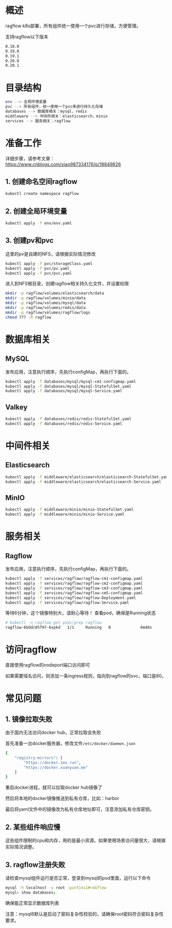 # 概述
ragflow k8s部署，所有组件统一使用一个pvc进行存储，方便管理。

支持ragflow以下版本
```bash
0.18.0
0.19.0
0.19.1
0.20.0
0.20.1
```

# 目录结构
```bash
env --> 全局环境变量
pvc --> 所有组件，统一使用一个pvc来进行持久化存储
databases --> 数据库相关：mysql，redis
middleware --> 中间件相关：elasticsearch，minio
services --> 服务相关：ragflow
```

# 准备工作
详细步骤，请参考文章：https://www.cnblogs.com/xiao987334176/p/18849826
## 1. 创建命名空间ragflow
```bash
kubectl create namespace ragflow
```
## 2. 创建全局环境变量
```bash
kubectl apply -f env/env.yaml
```
## 3. 创建pv和pvc
这里的pv是自建的NFS，请根据实际情况修改
```bash
kubectl apply -f pvc/storageClass.yaml
kubectl apply -f pvc/pv.yaml
kubectl apply -f pvc/pvc.yaml
```
进入到NFS根目录，创建ragflow相关持久化文件，并设置权限
```bash
mkdir -p ragflow/volumes/elasticsearch/data
mkdir -p ragflow/volumes/minio/data
mkdir -p ragflow/volumes/mysql/data
mkdir -p ragflow/volumes/redis/data
mkdir -p ragflow/volumes/ragflow/logs
chmod 777 -R ragflow
```
# 数据库相关
## MySQL
发布应用，注意执行顺序，先执行configMap，再执行下面的。
```bash
kubectl apply -f databases/mysql/mysql-cm1-configmap.yaml
kubectl apply -f databases/mysql/mysql-StatefulSet.yaml
kubectl apply -f databases/mysql/mysql-Service.yaml
```
## Valkey
```bash
kubectl apply -f databases/redis/redis-StatefulSet.yaml
kubectl apply -f databases/redis/redis-Service.yaml
```
# 中间件相关
## Elasticsearch
```bash
kubectl apply -f middleware/elasticsearch/elasticsearch-StatefulSet.yaml
kubectl apply -f middleware/elasticsearch/elasticsearch-Service.yaml
```
## MinIO
```bash
kubectl apply -f middleware/minio/minio-StatefulSet.yaml
kubectl apply -f middleware/minio/minio-Service.yaml
```
# 服务相关
## Ragflow
发布应用，注意执行顺序，先执行configMap，再执行下面的。
```bash
kubectl apply -f services/ragflow/ragflow-cm1-configmap.yaml
kubectl apply -f services/ragflow/ragflow-cm2-configmap.yaml
kubectl apply -f services/ragflow/ragflow-cm3-configmap.yaml
kubectl apply -f services/ragflow/ragflow-cm5-configmap.yaml
kubectl apply -f services/ragflow/ragflow-Deployment.yaml
kubectl apply -f services/ragflow/ragflow-Service.yaml
```
等待6分钟，这个镜像特别大，请耐心等待！
查看pod，确保是Running状态
```bash
# kubectl -n ragflow get pods|grep ragflow
ragflow-6bddc85f97-6xpkd   1/1     Running   0             6m48s
```
# 访问ragflow
直接使用ragflow的nodeport端口访问即可

如果需要域名访问，则添加一条ingress规则，指向到ragflow的svc，端口是80。
# 常见问题
## 1. 镜像拉取失败
由于国内无法访问docker hub，正常拉取会失败

首先准备一台docker服务器，修改文件`/etc/docker/daemon.json`
```bash
{
	"registry-mirrors": [
		"https://docker.1ms.run",
		"https://docker.xuanyuan.me"
	]
}
```
重启docker进程，就可以拉取docker hub镜像了

然后将本地的docker镜像推送到私有仓库，比如：harbor

最后将yaml文件中的镜像改为私有仓库地址即可，注意添加私有仓库密钥。

## 2. 某些组件响应慢
这些组件限制的cpu和内存，用的是最小资源。如果使用场景访问量很大，请根据实际情况调整。
## 3. ragflow注册失败
请检查mysql组件运行是否正常，登录到mysql的pod里面，运行以下命令
```bash
mysql -h localhost -u root -pinfini1#raGflow
mysql> show databases;
```
确保能正常显示数据库列表

注意：mysql8默认是启动了密码复杂性校验的，请确保root密码符合密码复杂性要求。
